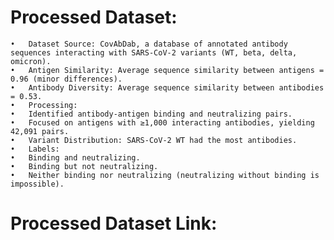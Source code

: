 
# Processed Dataset: 

	•	Dataset Source: CovAbDab, a database of annotated antibody sequences interacting with SARS-CoV-2 variants (WT, beta, delta, omicron).
	•	Antigen Similarity: Average sequence similarity between antigens = 0.96 (minor differences).
	•	Antibody Diversity: Average sequence similarity between antibodies = 0.53.
	•	Processing:
	•	Identified antibody-antigen binding and neutralizing pairs.
	•	Focused on antigens with ≥1,000 interacting antibodies, yielding 42,091 pairs.
	•	Variant Distribution: SARS-CoV-2 WT had the most antibodies.
	•	Labels:
	•	Binding and neutralizing.
	•	Binding but not neutralizing.
	•	Neither binding nor neutralizing (neutralizing without binding is impossible).


# Processed Dataset Link: 
